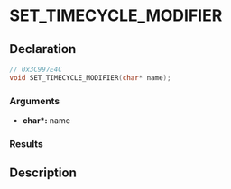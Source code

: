 # SET_TIMECYCLE_MODIFIER

## Declaration
```cpp
// 0x3C997E4C
void SET_TIMECYCLE_MODIFIER(char* name);
```

### Arguments
- **char\*:** name

### Results

## Description
